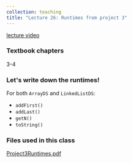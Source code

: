 ```yaml
---
collection: teaching
title: "Lecture 26: Runtimes from project 3"
---
```


[lecture video](https://youtu.be/dFy3X9qitTA)

### Textbook chapters
3-4

### Let's write down the runtimes!
For both `ArrayDS` and `LinkedListDS`:
* `addFirst()`
* `addLast()`
* `getN()`
* `toString()`

### Files used in this class

[Project3Runtimes.pdf](https://lgw2.github.io/teaching/csci132-fall-2022/lectures/Project3Runtimes.pdf)
